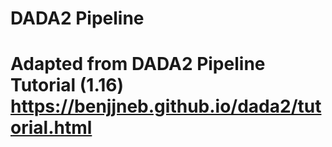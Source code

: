 # DADA2 Pipeline
# Adapted from DADA2 Pipeline Tutorial (1.16) https://benjjneb.github.io/dada2/tutorial.html
